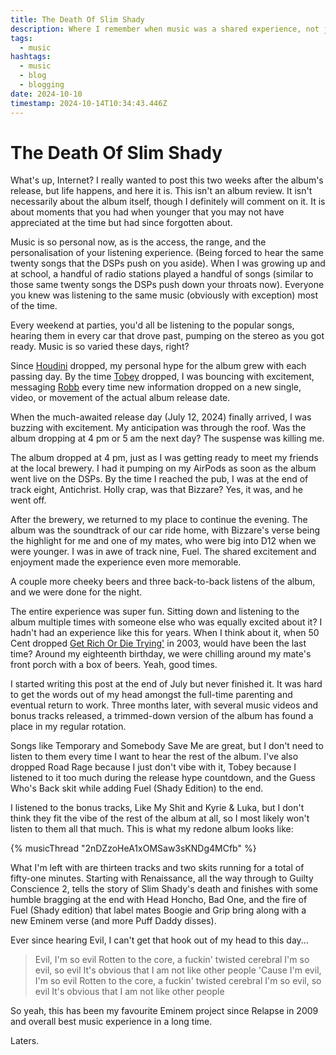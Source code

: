 ```yaml
---
title: The Death Of Slim Shady
description: Where I remember when music was a shared experience, not just a personal one.
tags:
  - music
hashtags:
  - music
  - blog
  - blogging
date: 2024-10-10
timestamp: 2024-10-14T10:34:43.446Z
---
```


# The Death Of Slim Shady

What's up, Internet? I really wanted to post this two weeks after the album's release, but life happens, and here it is. This isn't an album review. It isn't necessarily about the album itself, though I definitely will comment on it. It is about moments that you had when younger that you may not have appreciated at the time but had since forgotten about.

Music is so personal now, as is the access, the range, and the personalisation of your listening experience. (Being forced to hear the same twenty songs that the DSPs push on you aside). When I was growing up and at school, a handful of radio stations played a handful of songs (similar to those same twenty songs the DSPs push down your throats now). Everyone you knew was listening to the same music (obviously with exception) most of the time.

Every weekend at parties, you'd all be listening to the popular songs, hearing them in every car that drove past, pumping on the stereo as you got ready. Music is so varied these days, right?

Since [Houdini](/posts/houdini/) dropped, my personal hype for the album grew with each passing day. By the time [Tobey](/posts/tobey) dropped, I was bouncing with excitement, messaging [Robb](https://rknight.me/) every time new information dropped on a new single, video, or movement of the actual album release date.

When the much-awaited release day (July 12, 2024) finally arrived, I was buzzing with excitement. My anticipation was through the roof. Was the album dropping at 4 pm or 5 am the next day? The suspense was killing me.

The album dropped at 4 pm, just as I was getting ready to meet my friends at the local brewery. I had it pumping on my AirPods as soon as the album went live on the DSPs. By the time I reached the pub, I was at the end of track eight, Antichrist. Holly crap, was that Bizzare? Yes, it was, and he went off.

After the brewery, we returned to my place to continue the evening. The album was the soundtrack of our car ride home, with Bizzare's verse being the highlight for me and one of my mates, who were big into D12 when we were younger. I was in awe of track nine, Fuel. The shared excitement and enjoyment made the experience even more memorable.

A couple more cheeky beers and three back-to-back listens of the album, and we were done for the night.

The entire experience was super fun. Sitting down and listening to the album multiple times with someone else who was equally excited about it? I hadn't had an experience like this for years. When I think about it, when 50 Cent dropped [Get Rich Or Die Trying'](https://musicthread.app/link/2nJEpSKdmtnTIA59O5FRs9hek4H) in 2003, would have been the last time? Around my eighteenth birthday, we were chilling around my mate's front porch with a box of beers. Yeah, good times.

I started writing this post at the end of July but never finished it. It was hard to get the words out of my head amongst the full-time parenting and eventual return to work. Three months later, with several music videos and bonus tracks released, a trimmed-down version of the album has found a place in my regular rotation.

Songs like Temporary and Somebody Save Me are great, but I don't need to listen to them every time I want to hear the rest of the album. I've also dropped Road Rage because I just don't vibe with it, Tobey because I listened to it too much during the release hype countdown, and the Guess Who's Back skit while adding Fuel (Shady Edition) to the end.

I listened to the bonus tracks, Like My Shit and Kyrie & Luka, but I don't think they fit the vibe of the rest of the album at all, so I most likely won't listen to them all that much. This is what my redone album looks like:

{% musicThread "2nDZzoHeA1xOMSaw3sKNDg4MCfb" %}

What I'm left with are thirteen tracks and two skits running for a total of fifty-one minutes. Starting with Renaissance, all the way through to Guilty Conscience 2, tells the story of Slim Shady's death and finishes with some humble bragging at the end with Head Honcho, Bad One, and the fire of Fuel (Shady edition) that label mates Boogie and Grip bring along with a new Eminem verse (and more Puff Daddy disses).

Ever since hearing Evil, I can't get that hook out of my head to this day...

> Evil, I'm so evil
> Rotten to the core, a fuckin' twisted cerebral
> I'm so evil, so evil
> It's obvious that I am not like other people
> 'Cause I'm evil, I'm so evil
> Rotten to the core, a fuckin' twisted cerebral
> I'm so evil, so evil
> It's obvious that I am not like other people

So yeah, this has been my favourite Eminem project since Relapse in 2009 and overall best music experience in a long time.

Laters.